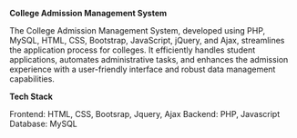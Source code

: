 **College Admission Management System**

The College Admission Management System, developed using PHP, MySQL, HTML, CSS, Bootstrap, JavaScript, jQuery, and Ajax, streamlines the application process for colleges. It efficiently handles student applications, automates administrative tasks, and enhances the admission experience with a user-friendly interface and robust data management capabilities.

**Tech Stack**

Frontend: HTML, CSS, Bootsrap, Jquery, Ajax
Backend: PHP, Javascript
Database: MySQL


